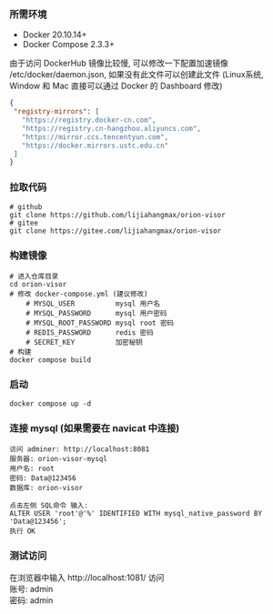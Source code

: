 ### 所需环境

* Docker 20.10.14+
* Docker Compose 2.3.3+

由于访问 DockerHub 镜像比较慢, 可以修改一下配置加速镜像 /etc/docker/daemon.json, 如果没有此文件可以创建此文件 (Linux系统, Window 和 Mac 直接可以通过 Docker 的
Dashboard 修改)

 ```json
 {
  "registry-mirrors": [
    "https://registry.docker-cn.com",
    "https://registry.cn-hangzhou.aliyuncs.com",
    "https://mirror.ccs.tencentyun.com",
    "https://docker.mirrors.ustc.edu.cn"
  ]
}
 ```

### 拉取代码

```
# github
git clone https://github.com/lijiahangmax/orion-visor
# gitee
git clone https://gitee.com/lijiahangmax/orion-visor
```

### 构建镜像

```
# 进入仓库目录
cd orion-visor
# 修改 docker-compose.yml (建议修改)
    # MYSQL_USER          mysql 用户名
    # MYSQL_PASSWORD      mysql 用户密码
    # MYSQL_ROOT_PASSWORD mysql root 密码
    # REDIS_PASSWORD      redis 密码
    # SECRET_KEY          加密秘钥
# 构建
docker compose build
```

### 启动

```
docker compose up -d
```

### 连接 mysql (如果需要在 navicat 中连接)

```
访问 adminer: http://localhost:8081
服务器: orion-visor-mysql
用户名: root
密码: Data@123456
数据库: orion-visor

点击左侧 SQL命令 输入:
ALTER USER 'root'@'%' IDENTIFIED WITH mysql_native_password BY 'Data@123456';
执行 OK
```

### 测试访问

在浏览器中输入 http://localhost:1081/ 访问  
账号: admin  
密码: admin  

